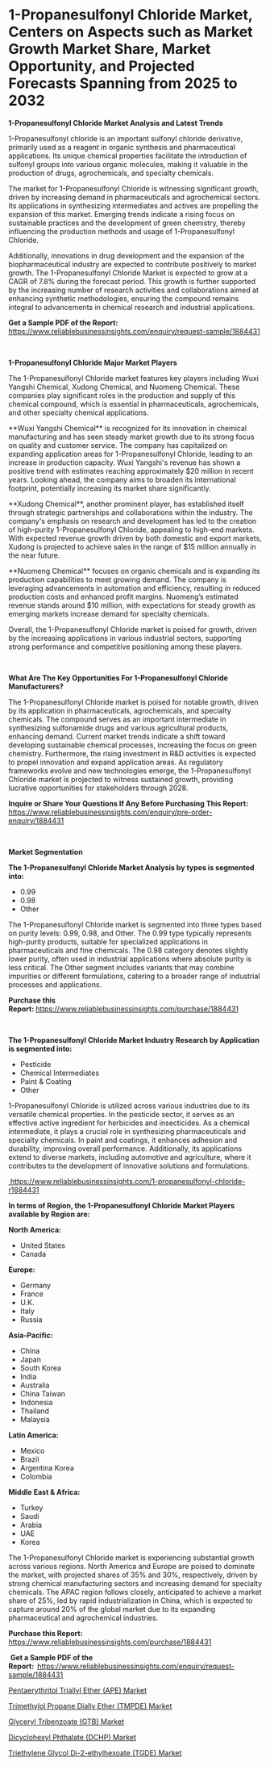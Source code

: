 <p><h1>1-Propanesulfonyl Chloride Market, Centers on Aspects such as Market Growth Market Share, Market Opportunity, and Projected Forecasts Spanning from 2025 to 2032</h1></p><p><strong>1-Propanesulfonyl Chloride Market Analysis and Latest Trends</strong></p>
<p><p>1-Propanesulfonyl chloride is an important sulfonyl chloride derivative, primarily used as a reagent in organic synthesis and pharmaceutical applications. Its unique chemical properties facilitate the introduction of sulfonyl groups into various organic molecules, making it valuable in the production of drugs, agrochemicals, and specialty chemicals. </p><p>The market for 1-Propanesulfonyl Chloride is witnessing significant growth, driven by increasing demand in pharmaceuticals and agrochemical sectors. Its applications in synthesizing intermediates and actives are propelling the expansion of this market. Emerging trends indicate a rising focus on sustainable practices and the development of green chemistry, thereby influencing the production methods and usage of 1-Propanesulfonyl Chloride. </p><p>Additionally, innovations in drug development and the expansion of the biopharmaceutical industry are expected to contribute positively to market growth. The 1-Propanesulfonyl Chloride Market is expected to grow at a CAGR of 7.8% during the forecast period. This growth is further supported by the increasing number of research activities and collaborations aimed at enhancing synthetic methodologies, ensuring the compound remains integral to advancements in chemical research and industrial applications.</p></p>
<p><strong>Get a Sample PDF of the Report:&nbsp;</strong> <a href="https://www.reliablebusinessinsights.com/enquiry/request-sample/1884431?utm_campaign=63&utm_medium=2&utm_source=Github&utm_content=ia&utm_term=04022025&utm_id=1-propanesulfonyl-chloride">https://www.reliablebusinessinsights.com/enquiry/request-sample/1884431</a></p>
<p>&nbsp;</p>
<p><strong>1-Propanesulfonyl Chloride Major Market Players</strong></p>
<p><p>The 1-Propanesulfonyl Chloride market features key players including Wuxi Yangshi Chemical, Xudong Chemical, and Nuomeng Chemical. These companies play significant roles in the production and supply of this chemical compound, which is essential in pharmaceuticals, agrochemicals, and other specialty chemical applications.</p><p>**Wuxi Yangshi Chemical** is recognized for its innovation in chemical manufacturing and has seen steady market growth due to its strong focus on quality and customer service. The company has capitalized on expanding application areas for 1-Propanesulfonyl Chloride, leading to an increase in production capacity. Wuxi Yangshi's revenue has shown a positive trend with estimates reaching approximately $20 million in recent years. Looking ahead, the company aims to broaden its international footprint, potentially increasing its market share significantly.</p><p>**Xudong Chemical**, another prominent player, has established itself through strategic partnerships and collaborations within the industry. The company's emphasis on research and development has led to the creation of high-purity 1-Propanesulfonyl Chloride, appealing to high-end markets. With expected revenue growth driven by both domestic and export markets, Xudong is projected to achieve sales in the range of $15 million annually in the near future.</p><p>**Nuomeng Chemical** focuses on organic chemicals and is expanding its production capabilities to meet growing demand. The company is leveraging advancements in automation and efficiency, resulting in reduced production costs and enhanced profit margins. Nuomeng’s estimated revenue stands around $10 million, with expectations for steady growth as emerging markets increase demand for specialty chemicals.</p><p>Overall, the 1-Propanesulfonyl Chloride market is poised for growth, driven by the increasing applications in various industrial sectors, supporting strong performance and competitive positioning among these players.</p></p>
<p>&nbsp;</p>
<p><strong>What Are The Key Opportunities For 1-Propanesulfonyl Chloride Manufacturers?</strong></p>
<p><p>The 1-Propanesulfonyl Chloride market is poised for notable growth, driven by its application in pharmaceuticals, agrochemicals, and specialty chemicals. The compound serves as an important intermediate in synthesizing sulfonamide drugs and various agricultural products, enhancing demand. Current market trends indicate a shift toward developing sustainable chemical processes, increasing the focus on green chemistry. Furthermore, the rising investment in R&D activities is expected to propel innovation and expand application areas. As regulatory frameworks evolve and new technologies emerge, the 1-Propanesulfonyl Chloride market is projected to witness sustained growth, providing lucrative opportunities for stakeholders through 2028.</p></p>
<p><strong>Inquire or Share Your Questions If Any Before Purchasing This Report:</strong> <a href="https://www.reliablebusinessinsights.com/enquiry/pre-order-enquiry/1884431?utm_campaign=63&utm_medium=2&utm_source=Github&utm_content=ia&utm_term=04022025&utm_id=1-propanesulfonyl-chloride">https://www.reliablebusinessinsights.com/enquiry/pre-order-enquiry/1884431</a></p>
<p>&nbsp;</p>
<p><strong>Market Segmentation</strong></p>
<p><strong>The 1-Propanesulfonyl Chloride Market Analysis by types is segmented into:</strong></p>
<p><ul><li>0.99</li><li>0.98</li><li>Other</li></ul></p>
<p><p>The 1-Propanesulfonyl Chloride market is segmented into three types based on purity levels: 0.99, 0.98, and Other. The 0.99 type typically represents high-purity products, suitable for specialized applications in pharmaceuticals and fine chemicals. The 0.98 category denotes slightly lower purity, often used in industrial applications where absolute purity is less critical. The Other segment includes variants that may combine impurities or different formulations, catering to a broader range of industrial processes and applications.</p></p>
<p><strong>Purchase this Report:&nbsp;</strong><a href="https://www.reliablebusinessinsights.com/purchase/1884431?utm_campaign=63&utm_medium=2&utm_source=Github&utm_content=ia&utm_term=04022025&utm_id=1-propanesulfonyl-chloride">https://www.reliablebusinessinsights.com/purchase/1884431</a></p>
<p>&nbsp;</p>
<p><strong>The 1-Propanesulfonyl Chloride Market Industry Research by Application is segmented into:</strong></p>
<p><ul><li>Pesticide</li><li>Chemical Intermediates</li><li>Paint & Coating</li><li>Other</li></ul></p>
<p><p>1-Propanesulfonyl Chloride is utilized across various industries due to its versatile chemical properties. In the pesticide sector, it serves as an effective active ingredient for herbicides and insecticides. As a chemical intermediate, it plays a crucial role in synthesizing pharmaceuticals and specialty chemicals. In paint and coatings, it enhances adhesion and durability, improving overall performance. Additionally, its applications extend to diverse markets, including automotive and agriculture, where it contributes to the development of innovative solutions and formulations.</p></p>
<p><a href="https://www.reliablebusinessinsights.com/1-propanesulfonyl-chloride-r1884431?utm_campaign=63&utm_medium=2&utm_source=Github&utm_content=ia&utm_term=04022025&utm_id=1-propanesulfonyl-chloride">&nbsp;https://www.reliablebusinessinsights.com/1-propanesulfonyl-chloride-r1884431</a></p>
<p><strong>In terms of Region, the 1-Propanesulfonyl Chloride Market Players available by Region are:</strong></p>
<p>
    <p> <strong> North America: </strong>
        <ul>
            <li>United States</li>
            <li>Canada</li>
        </ul>
        </p> 
    <p> <strong> Europe: </strong>
        <ul>
            <li>Germany</li>
            <li>France</li>
            <li>U.K.</li>
            <li>Italy</li>
            <li>Russia</li>
        </ul>
        </p> 
    <p> <strong> Asia-Pacific: </strong>
        <ul>
            <li>China</li>
            <li>Japan</li>
            <li>South Korea</li>
            <li>India</li>
            <li>Australia</li>
            <li>China Taiwan</li>
            <li>Indonesia</li>
            <li>Thailand</li>
            <li>Malaysia</li>
        </ul>
        </p> 
    <p> <strong> Latin America: </strong>
        <ul>
            <li>Mexico</li>
            <li>Brazil</li>
            <li>Argentina Korea</li>
            <li>Colombia</li>
        </ul>
        </p> 
    <p> <strong> Middle East & Africa: </strong>
        <ul>
            <li>Turkey</li>
            <li>Saudi</li>
            <li>Arabia</li>
            <li>UAE</li>
            <li>Korea</li>
        </ul>
    </p>
    </p>
<p><p>The 1-Propanesulfonyl Chloride market is experiencing substantial growth across various regions. North America and Europe are poised to dominate the market, with projected shares of 35% and 30%, respectively, driven by strong chemical manufacturing sectors and increasing demand for specialty chemicals. The APAC region follows closely, anticipated to achieve a market share of 25%, led by rapid industrialization in China, which is expected to capture around 20% of the global market due to its expanding pharmaceutical and agrochemical industries.</p></p>
<p><strong>Purchase this Report: </strong><a href="https://www.reliablebusinessinsights.com/purchase/1884431?utm_campaign=63&utm_medium=2&utm_source=Github&utm_content=ia&utm_term=04022025&utm_id=1-propanesulfonyl-chloride">https://www.reliablebusinessinsights.com/purchase/1884431</a></p>
<p>&nbsp;<strong>Get a Sample PDF of the Report:&nbsp;&nbsp;</strong><a href="https://www.reliablebusinessinsights.com/enquiry/request-sample/1884431?utm_campaign=63&utm_medium=2&utm_source=Github&utm_content=ia&utm_term=04022025&utm_id=1-propanesulfonyl-chloride">https://www.reliablebusinessinsights.com/enquiry/request-sample/1884431</a></p>
<p><strong></strong></p>
<p><p><a href="https://github.com/boyermaragaret8392/Market-Research-Report-List-1/blob/main/pentaerythritol-triallyl-ether-ape-market.md?utm_campaign=63&utm_medium=2&utm_source=Github&utm_content=ia&utm_term=04022025&utm_id=1-propanesulfonyl-chloride">Pentaerythritol Triallyl Ether (APE) Market</a></p><p><a href="https://github.com/berbelsagwan/Market-Research-Report-List-1/blob/main/trimethylol-propane-dially-ether-tmpde-market.md?utm_campaign=63&utm_medium=2&utm_source=Github&utm_content=ia&utm_term=04022025&utm_id=1-propanesulfonyl-chloride">Trimethylol Propane Dially Ether (TMPDE) Market</a></p><p><a href="https://github.com/anuellaruska/Market-Research-Report-List-1/blob/main/glyceryl-tribenzoate-gtb-market.md?utm_campaign=63&utm_medium=2&utm_source=Github&utm_content=ia&utm_term=04022025&utm_id=1-propanesulfonyl-chloride">Glyceryl Tribenzoate (GTB) Market</a></p><p><a href="https://github.com/tselahiara/Market-Research-Report-List-1/blob/main/dicyclohexyl-phthalate-dchp-market.md?utm_campaign=63&utm_medium=2&utm_source=Github&utm_content=ia&utm_term=04022025&utm_id=1-propanesulfonyl-chloride">Dicyclohexyl Phthalate (DCHP) Market</a></p><p><a href="https://github.com/ajayanhaizan/Market-Research-Report-List-1/blob/main/triethylene-glycol-di-2-ethylhexoate-tgde-market.md?utm_campaign=63&utm_medium=2&utm_source=Github&utm_content=ia&utm_term=04022025&utm_id=1-propanesulfonyl-chloride">Triethylene Glycol Di-2-ethylhexoate (TGDE) Market</a></p></p>